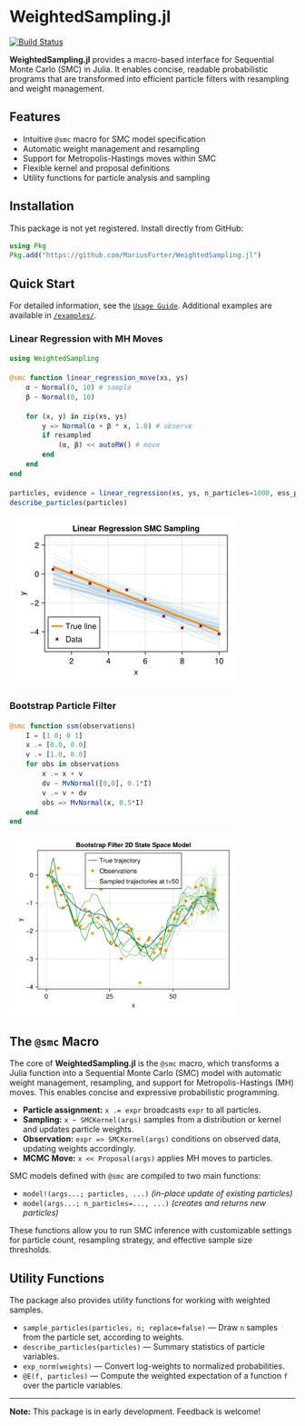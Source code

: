 # WeightedSampling.jl

[![Build Status](https://github.com/MariusFurter/WeightedSampling.jl/actions/workflows/CI.yml/badge.svg?branch=main)](https://github.com/MariusFurter/WeightedSampling.jl/actions/workflows/CI.yml?query=branch%3Amain)

**WeightedSampling.jl** provides a macro-based interface for Sequential Monte Carlo (SMC) in Julia. It enables concise, readable probabilistic programs that are transformed into efficient particle filters with resampling and weight management.

## Features

- Intuitive `@smc` macro for SMC model specification
- Automatic weight management and resampling
- Support for Metropolis-Hastings moves within SMC
- Flexible kernel and proposal definitions
- Utility functions for particle analysis and sampling

## Installation

This package is not yet registered. Install directly from GitHub:

```julia
using Pkg
Pkg.add("https://github.com/MariusFurter/WeightedSampling.jl")
```

## Quick Start

For detailed information, see the [`Usage Guide`](docs/usage_guide.md). Additional examples are available in [`/examples/`](examples/). 

### Linear Regression with MH Moves

```julia
using WeightedSampling

@smc function linear_regression_move(xs, ys)
    α ~ Normal(0, 10) # sample
    β ~ Normal(0, 10)

    for (x, y) in zip(xs, ys)
        y => Normal(α + β * x, 1.0) # observe
        if resampled
            (α, β) << autoRW() # move
        end
    end
end

particles, evidence = linear_regression(xs, ys, n_particles=1000, ess_perc_min=0.5)
describe_particles(particles)
```
<img src="examples/plots/linear_regression.png" width="400" alt="Linear regression posterior distribution">

### Bootstrap Particle Filter

```julia
@smc function ssm(observations)
    I = [1 0; 0 1]
    x .= [0.0, 0.0]
    v .= [1.0, 0.0]
    for obs in observations
        x .= x + v
        dv ~ MvNormal([0,0], 0.1*I)
        v .= v + dv
        obs => MvNormal(x, 0.5*I)
    end
end
```

<img src="examples/plots/ssm.png" width="400" alt="Bootstrap filter 2D state space model">


## The `@smc` Macro

The core of **WeightedSampling.jl** is the `@smc` macro, which transforms a Julia function into a Sequential Monte Carlo (SMC) model with automatic weight management, resampling, and support for Metropolis-Hastings (MH) moves. This enables concise and expressive probabilistic programming.

- **Particle assignment:** `x .= expr` broadcasts `expr` to all particles.
- **Sampling:** `x ~ SMCKernel(args)` samples from a distribution or kernel and updates particle weights.
- **Observation:** `expr => SMCKernel(args)` conditions on observed data, updating weights accordingly.
- **MCMC Move:** `x << Proposal(args)` applies MH moves to particles.

SMC models defined with `@smc` are compiled to two main functions:
- `model!(args...; particles, ...)` *(in-place update of existing particles)*
- `model(args...; n_particles=..., ...)` *(creates and returns new particles)*

These functions allow you to run SMC inference with customizable settings for particle count, resampling strategy, and effective sample size thresholds.

## Utility Functions

The package also provides utility functions for working with weighted samples.

- `sample_particles(particles, n; replace=false)` — Draw `n` samples from the particle set, according to weights.
- `describe_particles(particles)` — Summary statistics of particle variables.
- `exp_norm(weights)` — Convert log-weights to normalized probabilities.
- `@E(f, particles)` — Compute the weighted expectation of a function `f` over the particle variables.

---

**Note:** This package is in early development. Feedback is welcome!

